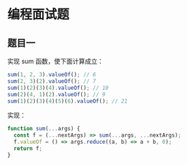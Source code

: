 # 编程面试题

## 题目一

实现 sum 函数，使下面计算成立：

```js
sum(1, 2, 3).valueOf(); // 6
sum(2, 3)(2).valueOf(); // 7
sum(1)(2)(3)(4).valueOf(); // 10
sum(2)(4, 1)(2).valueOf(); // 9
sum(1)(2)(3)(4)(5)(6).valueOf(); // 21
```

实现：

```js
function sum(...args) {
  const f = (...nextArgs) => sum(...args, ...nextArgs);
  f.valueOf = () => args.reduce((a, b) => a + b, 0);
  return f;
}
```

